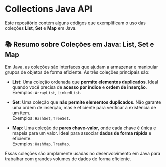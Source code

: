 # Collections Java API

Este repositório contém alguns códigos que exemplificam o uso das coleções **List**, **Set** e **Map** em Java.

## 📚 Resumo sobre Coleções em Java: List, Set e Map

Em Java, as coleções são interfaces que ajudam a armazenar e manipular grupos de objetos de forma eficiente. As três coleções principais são:

- **List**: Uma coleção ordenada que **permite elementos duplicados**. Ideal quando você precisa de **acesso por índice** e **ordem de inserção**.  
  Exemplos: `ArrayList`, `LinkedList`.

- **Set**: Uma coleção que **não permite elementos duplicados**. Não garante uma ordem de inserção, mas é eficiente para verificar a existência de um item.  
  Exemplos: `HashSet`, `TreeSet`.

- **Map**: Uma coleção de **pares chave-valor**, onde cada chave é única e mapeia para um valor. Ideal para associar **dados de forma rápida** e eficiente.  
  Exemplos: `HashMap`, `TreeMap`.

Essas coleções são amplamente usadas no desenvolvimento em Java para trabalhar com grandes volumes de dados de forma eficiente.
